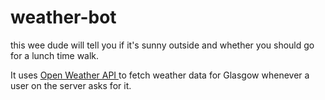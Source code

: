 # weather-bot
this wee dude will tell you if it's sunny outside and whether you should go for a lunch time walk.

It uses <a href=https://openweathermap.org/api> Open Weather API </a> to fetch weather data for Glasgow whenever a user on the server asks for it.

